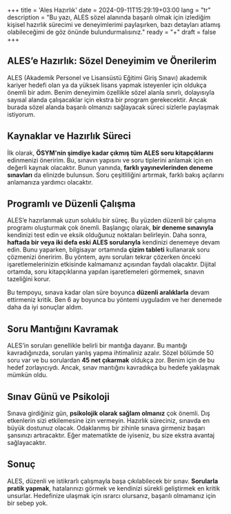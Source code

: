 +++
title = 'Ales Hazırlık'
date = 2024-09-11T15:29:19+03:00
lang = "tr"
description = "Bu yazı, ALES sözel alanında başarılı olmak için izlediğim kişisel hazırlık sürecimi ve deneyimlerimi paylaşırken, bazı detayları atlamış olabileceğimi de göz önünde bulundurmalısınız."
ready = "+"
draft = false
+++

## ALES’e Hazırlık: Sözel Deneyimim ve Önerilerim

ALES (Akademik Personel ve Lisansüstü Eğitimi Giriş Sınavı) akademik kariyer hedefi olan ya da yüksek lisans yapmak isteyenler için oldukça önemli bir adım. Benim deneyimim özellikle sözel alanla sınırlı, dolayısıyla sayısal alanda çalışacaklar için ekstra bir program gerekecektir. Ancak burada sözel alanda başarılı olmanızı sağlayacak süreci sizlerle paylaşmak istiyorum.

## Kaynaklar ve Hazırlık Süreci
İlk olarak, **ÖSYM'nin şimdiye kadar çıkmış tüm ALES soru kitapçıklarını** edinmenizi öneririm. Bu, sınavın yapısını ve soru tiplerini anlamak için en değerli kaynak olacaktır. Bunun yanında, **farklı yayınevlerinden deneme sınavları** da elinizde bulunsun. Soru çeşitliliğini artırmak, farklı bakış açılarını anlamanıza yardımcı olacaktır.

## Programlı ve Düzenli Çalışma
ALES’e hazırlanmak uzun soluklu bir süreç. Bu yüzden düzenli bir çalışma programı oluşturmak çok önemli. Başlangıç olarak, **bir deneme sınavıyla** kendinizi test edin ve eksik olduğunuz noktaları belirleyin. Daha sonra, **haftada bir veya iki defa eski ALES sorularıyla** kendinizi denemeye devam edin. Bunu yaparken, bilgisayar ortamında **çizim tableti** kullanarak soru çözmenizi öneririm. Bu yöntem, aynı soruları tekrar çözerken önceki işaretlemelerinizin etkisinde kalmamanız açısından faydalı olacaktır. Dijital ortamda, soru kitapçıklarına yapılan işaretlemeleri görmemek, sınavın tazeliğini korur.

Bu tempoyu, sınava kadar olan süre boyunca **düzenli aralıklarla** devam ettirmeniz kritik. Ben 6 ay boyunca bu yöntemi uyguladım ve her denemede daha da iyi sonuçlar aldım.

## Soru Mantığını Kavramak
ALES’in soruları genellikle belirli bir mantığa dayanır. Bu mantığı kavradığınızda, soruları yanlış yapma ihtimaliniz azalır. Sözel bölümde 50 soru var ve bu sorulardan **45 net çıkarmak** oldukça zor. Benim için de bu hedef zorlayıcıydı. Ancak, sınav mantığını kavradıkça bu hedefe yaklaşmak mümkün oldu.

## Sınav Günü ve Psikoloji
Sınava girdiğiniz gün, **psikolojik olarak sağlam olmanız** çok önemli. Dış etkenlerin sizi etkilemesine izin vermeyin. Hazırlık süreciniz, sınavda en büyük dostunuz olacak. Odaklanmış bir zihinle sınava girmeniz başarı şansınızı artıracaktır. Eğer matematikte de iyiseniz, bu size ekstra avantaj sağlayacaktır.

## Sonuç
ALES, düzenli ve istikrarlı çalışmayla başa çıkılabilecek bir sınav. **Sorularla pratik yapmak**, hatalarınızı görmek ve kendinizi sürekli geliştirmek en kritik unsurlar. Hedefinize ulaşmak için ısrarcı olursanız, başarılı olmamanız için bir sebep yok.
